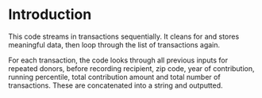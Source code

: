 

# Introduction

This code streams in transactions sequentially. It cleans for and stores meaningful data, then loop through the list of transactions again.

For each transaction, the code looks through all previous inputs for repeated donors, before recording recipient, zip code, year of contribution, running percentile, total contribution amount and total number of transactions.
These are concatenated into a string and outputted.
